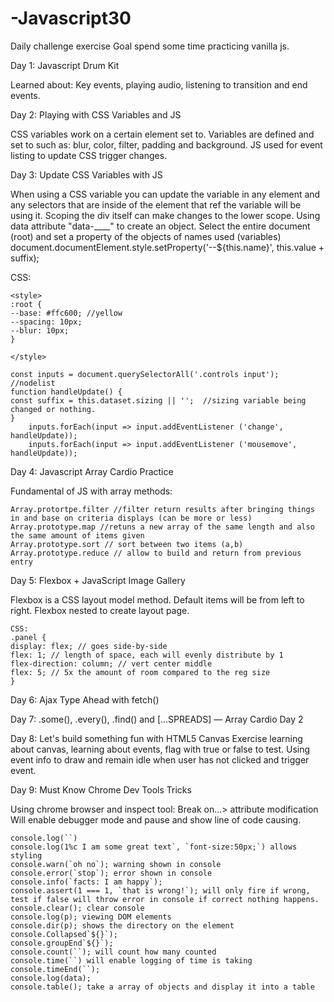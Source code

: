 # -Javascript30
Daily challenge exercise
Goal spend some time practicing vanilla js.

Day 1:
Javascript Drum Kit

Learned about: Key events, playing audio, listening to transition and end events.

Day 2:
Playing with CSS Variables and JS

CSS variables work on a certain element set to. Variables are defined and set to such as: blur, color, filter, padding and background. JS used for event listing to update CSS trigger changes.

Day 3: 
Update CSS Variables with JS

When using a CSS variable you can update the variable in any element and any selectors that are inside of the
element that ref the variable will be using it.  Scoping the div itself can make changes to the lower scope. 
Using data attribute "data-____" to create an object. Select the entire document (root) and set a property of the 
objects of names used (variables) document.documentElement.style.setProperty('--${this.name}', this.value + suffix);

CSS:
```
<style>
:root {
--base: #ffc600; //yellow
--spacing: 10px;
--blur: 10px;
}

</style>

const inputs = document.querySelectorAll('.controls input'); //nodelist
function handleUpdate() {
const suffix = this.dataset.sizing || '';  //sizing variable being changed or nothing.
}
	inputs.forEach(input => input.addEventListener ('change', handleUpdate));
	inputs.forEach(input => input.addEventListener ('mousemove', handleUpdate));
```
	
Day 4: Javascript Array Cardio Practice

Fundamental of JS with array methods:

```
Array.protortpe.filter //filter return results after bringing things in and base on criteria displays (can be more or less)
Array.prototype.map //retuns a new array of the same length and also the same amount of items given
Array.prototype.sort // sort between two items (a,b)
Array.prototype.reduce // allow to build and return from previous entry
```
Day 5: Flexbox + JavaScript Image Gallery

Flexbox is a CSS layout model method. Default items will be from left to right.
Flexbox nested to create layout page.

```
CSS:
.panel {
display: flex; // goes side-by-side
flex: 1; // length of space, each will evenly distribute by 1
flex-direction: column; // vert center middle
flex: 5; // 5x the amount of room compared to the reg size
}
```
Day 6: Ajax Type Ahead with fetch()


Day 7: .some(), .every(), .find() and [...SPREADS] — Array Cardio Day 2 

Day 8: Let's build something fun with HTML5 Canvas
Exercise learning about canvas, learning about events, flag with true or false to test.
Using event info to draw and remain idle when user has not clicked and trigger event.

Day 9: Must Know Chrome Dev Tools Tricks

Using chrome browser and inspect tool: Break on...> attribute modification
Will enable debugger mode and pause and show line of code causing.
```
console.log(``)
console.log(1%c I am some great text`, `font-size:50px;`) allows styling
console.warn(`oh no`); warning shown in console
console.error(`stop`); error shown in console
console.info(`facts: I am happy`);
console.assert(1 === 1, `that is wrong!`); will only fire if wrong, test if false will throw error in console if correct nothing happens.
console.clear(); clear console
console.log(p); viewing DOM elements
console.dir(p); shows the directory on the element
console.Collapsed`${}`);
console.groupEnd`${}`);
console.count(``); will count how many counted
console.time(``) will enable logging of time is taking 
console.timeEnd(``);
console.log(data); 
console.table(); take a array of objects and display it into a table
```
 



